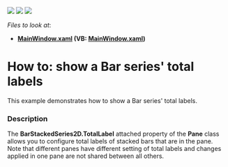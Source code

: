 <!-- default badges list -->
![](https://img.shields.io/endpoint?url=https://codecentral.devexpress.com/api/v1/VersionRange/128570161/21.1.5%2B)
[![](https://img.shields.io/badge/Open_in_DevExpress_Support_Center-FF7200?style=flat-square&logo=DevExpress&logoColor=white)](https://supportcenter.devexpress.com/ticket/details/T556315)
[![](https://img.shields.io/badge/📖_How_to_use_DevExpress_Examples-e9f6fc?style=flat-square)](https://docs.devexpress.com/GeneralInformation/403183)
<!-- default badges end -->
<!-- default file list -->
*Files to look at*:

* **[MainWindow.xaml](./CS/StackedBarTotalLabelSample/MainWindow.xaml) (VB: [MainWindow.xaml](./VB/StackedBarTotalLabelSample/MainWindow.xaml))**
<!-- default file list end -->
# How to: show a Bar series' total labels


This example demonstrates how to show a Bar series' total labels.


<h3>Description</h3>

The <strong>BarStackedSeries2D.TotalLabel</strong> attached property of the <strong>Pane</strong> class allows you to configure total labels of stacked bars that are in the pane. Note that different panes have different setting of total labels and changes applied in one pane are not shared between all others.

<br/>


